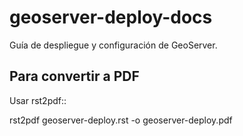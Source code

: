 geoserver-deploy-docs
=====================

Guía de despliegue y configuración de GeoServer.

Para convertir a PDF
--------------------

Usar rst2pdf::

  rst2pdf geoserver-deploy.rst -o geoserver-deploy.pdf

